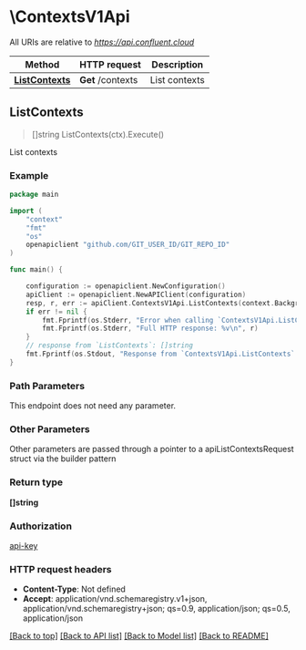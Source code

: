 # \ContextsV1Api

All URIs are relative to *https://api.confluent.cloud*

Method | HTTP request | Description
------------- | ------------- | -------------
[**ListContexts**](ContextsV1Api.md#ListContexts) | **Get** /contexts | List contexts



## ListContexts

> []string ListContexts(ctx).Execute()

List contexts



### Example

```go
package main

import (
    "context"
    "fmt"
    "os"
    openapiclient "github.com/GIT_USER_ID/GIT_REPO_ID"
)

func main() {

    configuration := openapiclient.NewConfiguration()
    apiClient := openapiclient.NewAPIClient(configuration)
    resp, r, err := apiClient.ContextsV1Api.ListContexts(context.Background()).Execute()
    if err != nil {
        fmt.Fprintf(os.Stderr, "Error when calling `ContextsV1Api.ListContexts``: %v\n", err)
        fmt.Fprintf(os.Stderr, "Full HTTP response: %v\n", r)
    }
    // response from `ListContexts`: []string
    fmt.Fprintf(os.Stdout, "Response from `ContextsV1Api.ListContexts`: %v\n", resp)
}
```

### Path Parameters

This endpoint does not need any parameter.

### Other Parameters

Other parameters are passed through a pointer to a apiListContextsRequest struct via the builder pattern


### Return type

**[]string**

### Authorization

[api-key](../README.md#api-key)

### HTTP request headers

- **Content-Type**: Not defined
- **Accept**: application/vnd.schemaregistry.v1+json, application/vnd.schemaregistry+json; qs=0.9, application/json; qs=0.5, application/json

[[Back to top]](#) [[Back to API list]](../README.md#documentation-for-api-endpoints)
[[Back to Model list]](../README.md#documentation-for-models)
[[Back to README]](../README.md)

